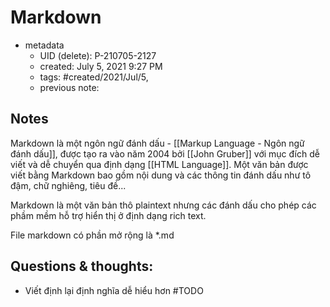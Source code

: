 # Markdown

- metadata
	- UID (delete): P-210705-2127
	- created: July 5, 2021 9:27 PM
	- tags: #created/2021/Jul/5,
	- previous note:

## Notes

Markdown là một ngôn ngữ đánh dấu - [[Markup Language - Ngôn ngữ đánh dấu]], được tạo ra vào năm 2004 bởi [[John Gruber]] với mục đích dễ viết và dễ chuyển qua định dạng [[HTML Language]]. Một văn bản được viết bằng Markdown bao gồm nội dung và các thông tin đánh dấu như tô đậm, chữ nghiêng, tiêu đề...

Markdown là một văn bản thô plaintext nhưng các đánh dấu cho phép các phầm mềm hỗ trợ hiển thị ở định dạng rich text.

File markdown có phần mở rộng là *.md

## Questions & thoughts:
- Viết định lại định nghĩa dễ hiểu hơn #TODO 

